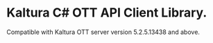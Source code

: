 # Kaltura C# OTT API Client Library.
Compatible with Kaltura OTT server version 5.2.5.13438 and above.
